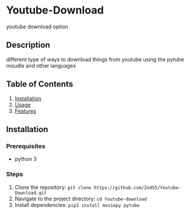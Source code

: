# Youtube-Download
 youtube download option
## Description
different type of ways to download things from youtube using the pytube moudle and other languages

## Table of Contents
1. [Installation](#installation)
2. [Usage](#usage)
3. [Features](#features)


## Installation


### Prerequisites
- python 3

### Steps
1. Clone the repository: `git clone https://github.com/Zod55/Youtube-Download.git`
2. Navigate to the project directory: `cd Youtube-download`
3. Install dependencies: `pip3 install moviepy pytube`


